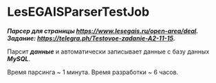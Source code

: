 # LesEGAISParserTestJob

***Парсер для страницы https://www.lesegais.ru/open-area/deal.***
***Задание: https://telegra.ph/Testovoe-zadanie-A2-11-15.***

Парсит ***данные*** и автоматически записывает данные с базу данных ***MySQL***.

Время парсинга ~ 1 минута.
Время разработки ~ 6 часов.
